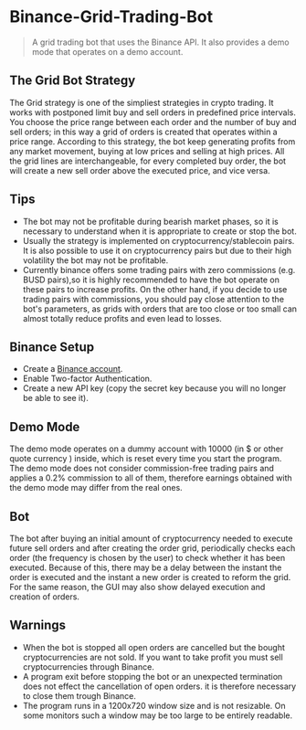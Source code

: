 # Binance-Grid-Trading-Bot

> A grid trading bot that uses the Binance API. It also provides a demo mode that operates on a demo account.

## The Grid Bot Strategy

The Grid strategy is one of the simpliest strategies in crypto trading. It works with postponed limit buy and sell orders in predefined price intervals.
You choose the price range between each order and the number of buy and sell orders; in this way a grid of orders is created that operates within a price range.
According to this strategy, the bot keep generating profits from any market movement, buying at low prices and selling at high prices.
All the grid lines are interchangeable, for every completed buy order, the bot will create a new sell order above the executed price, and vice versa.

## Tips

- The bot may not be profitable during bearish market phases, so it is necessary to understand when it is appropriate to create or stop the bot.
- Usually the strategy is implemented on cryptocurrency/stablecoin pairs. It is also possible to use it on cryptocurrency pairs but due to their high
  volatility the bot may not be profitable.
- Currently binance offers some trading pairs with zero commissions (e.g. BUSD pairs),so it is highly recommended to have the bot operate on these
  pairs to increase profits. On the other hand, if you decide to use trading pairs with commissions, you should pay close attention to the bot's parameters,
  as grids with orders that are too close or too small can almost totally reduce profits and even lead to losses.

## Binance Setup

- Create a [Binance account](https://www.binance.com/en/activity/referral-entry/CPA?fromActivityPage=true&ref=CPA_00CHWETX1U).
- Enable Two-factor Authentication.
- Create a new API key (copy the secret key because you will no longer be able to see it).

## Demo Mode

The demo mode operates on a dummy account with 10000 (in $ or other quote currency ) inside, which is reset every time you start the program.
The demo mode does not consider commission-free trading pairs and applies a 0.2% commission to all of them, therefore earnings obtained with
the demo mode may differ from the real ones.

## Bot

The bot after buying an initial amount of cryptocurrency needed to execute future sell orders and after creating the order grid, periodically
checks each order (the frequency is chosen by the user) to check whether it has been executed. Because of this, there may be a delay between the
instant the order is executed and the instant a new order is created to reform the grid. For the same reason, the GUI may also show delayed execution and creation of orders.

## Warnings

- When the bot is stopped all open orders are cancelled but the bought cryptocurrencies are not sold. If you want to take profit you must sell cryptocurrencies through Binance.
- A program exit before stopping the bot or an unexpected termination does not effect the cancellation of open orders. it is therefore necessary to close them trough Binance.
- The program runs in a 1200x720 window size and is not resizable. On some monitors such a window may be too large to be entirely readable.

